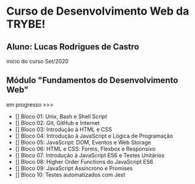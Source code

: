 # Curso de Desenvolvimento Web da TRYBE!
## Aluno: Lucas Rodrigues de Castro
inicio do curso Set/2020


## Módulo "Fundamentos do Desenvolvimento Web"
em progresso >>>

- [] Bloco 01: Unix, Bash e Shell Script
- [] Bloco 02: Git, GitHub e Internet
- [] Bloco 03: Introdução à HTML e CSS
- [] Bloco 04: Introdução à JavaScript e Lógica de Programação
- [] Bloco 05: JavaScript: DOM, Eventos e Web Storage
- [] Bloco 06: HTML e CSS: Forms, Flexbox e Responsivo
- [] Bloco 07: Introdução à JavaScript ES6 e Testes Unitários
- [] Bloco 08: Higher Order Functions do JavaScript ES6
- [] Bloco 09: JavaScript Assíncrono e Promises
- [] Bloco 10: Testes automatizados com Jest

